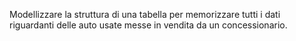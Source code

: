 Modellizzare la struttura di una tabella per memorizzare tutti i dati riguardanti delle auto usate messe in vendita da un concessionario.
